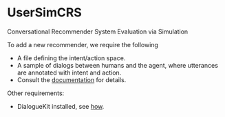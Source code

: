 # UserSimCRS

Conversational Recommender System Evaluation via Simulation

To add a new recommender, we require the following

* A file defining the intent/action space.
* A sample of dialogs between humans and the agent, where utterances are annotated with intent and action.
* Consult the [documentation](https://iai-group.github.io/UserSimCRS/) for details.

Other requirements:

* DialogueKit installed, see [how](https://github.com/iai-group/dialoguekit).
